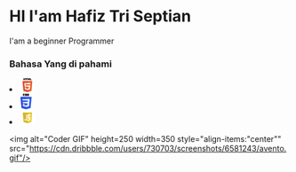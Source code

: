 <h1>HI I'am Hafiz Tri Septian</h1>

<p>I'am a beginner Programmer</p>

<h3>Bahasa Yang di pahami</h3>
<li><img src="html.png" width="25px"/></li>
<li><img src="css.png" width="20px"/></li>
<li><img src="js.png" width="25px"/></li>

<img alt="Coder GIF" height=250 width=350 style="align-items:"center"" src="https://cdn.dribbble.com/users/730703/screenshots/6581243/avento.gif"/>
